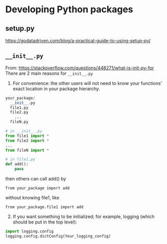 # Developing Python packages
## setup.py
https://godatadriven.com/blog/a-practical-guide-to-using-setup-py/

## `__init__.py`
From: https://stackoverflow.com/questions/448271/what-is-init-py-for
There are 2 main reasons for `__init__.py`

1) For convenience: the other users will not need to know your functions' exact location in your package hierarchy.
```python
your_package/
  __init__.py
  file1.py
  file2.py
    ...
  fileN.py
```

```python
# in __init__.py
from file1 import *
from file2 import *
...
from fileN import *
```
```python
# in file1.py
def add():
    pass
```

then others can call add() by

`from your_package import add`

without knowing file1, like

`from your_package.file1 import add`

2) If you want something to be initialized; for example, logging (which should be put in the top level):
```python
import logging.config
logging.config.dictConfig(Your_logging_config)
```
